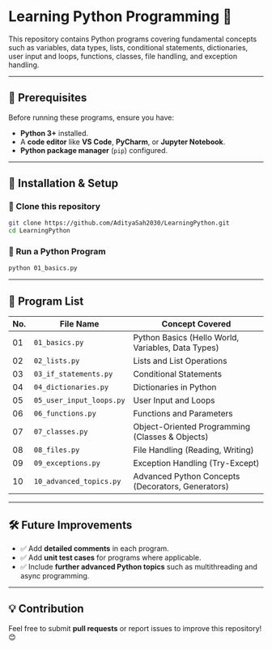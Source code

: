 # Learning Python Programming 🚀

This repository contains Python programs covering fundamental concepts such as variables, data types, lists, conditional statements, dictionaries, user input and loops, functions, classes, file handling, and exception handling.

---

## 📌 Prerequisites

Before running these programs, ensure you have:

- **Python 3+** installed.
- A **code editor** like **VS Code**, **PyCharm**, or **Jupyter Notebook**.
- **Python package manager** (`pip`) configured.

---

## 💝 Installation & Setup

### **🔹 Clone this repository**

```sh
git clone https://github.com/AdityaSah2030/LearningPython.git
cd LearningPython
```

### **🔹 Run a Python Program**

```sh
python 01_basics.py
```

---

## 📂 Program List

| No. | File Name                  | Concept Covered |
|---- |--------------------------- |---------------- |
| 01  | `01_basics.py`           | Python Basics (Hello World, Variables, Data Types) |
| 02  | `02_lists.py`           | Lists and List Operations |
| 03  | `03_if_statements.py`   | Conditional Statements |
| 04  | `04_dictionaries.py`    | Dictionaries in Python |
| 05  | `05_user_input_loops.py`| User Input and Loops |
| 06  | `06_functions.py`       | Functions and Parameters |
| 07  | `07_classes.py`         | Object-Oriented Programming (Classes & Objects) |
| 08  | `08_files.py`           | File Handling (Reading, Writing) |
| 09  | `09_exceptions.py`      | Exception Handling (Try-Except) |
| 10  | `10_advanced_topics.py` | Advanced Python Concepts (Decorators, Generators) |

---

## 🛠️ Future Improvements

- ✅ Add **detailed comments** in each program.
- ✅ Add **unit test cases** for programs where applicable.
- ✅ Include **further advanced Python topics** such as multithreading and async programming.

---

## 💡 Contribution

Feel free to submit **pull requests** or report issues to improve this repository! 😊
